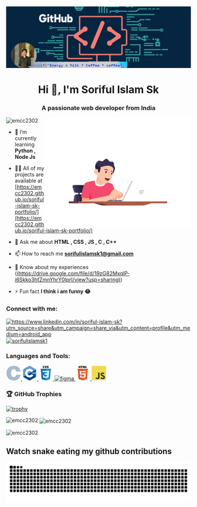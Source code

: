 ![logo](https://github.com/emcc2302/emcc2302/blob/main/Untitled%20design%20(4).png)
<h1 align="center">Hi 👋, I'm Soriful Islam Sk</h1>
<h3 align="center">A passionate web developer from India</h3>
<img align="right" alt="coding" width="400"  src="https://github.com/emcc2302/emcc2302/blob/main/output-onlinegiftools.gif">

<p align="left"> <img src="https://komarev.com/ghpvc/?username=emcc2302&label=Profile%20views&color=0e75b6&style=flat" alt="emcc2302" /> </p>

- 🌱 I’m currently learning **Python , Node Js**

- 👨‍💻 All of my projects are available at [https://emcc2302.github.io/soriful-islam-sk-portfolio/](https://emcc2302.github.io/soriful-islam-sk-portfolio/)

- 💬 Ask me about **HTML , CSS , JS , C , C++**

- 📫 How to reach me **sorifulislamsk1@gmail.com**

- 📄 Know about my experiences ([(https://drive.google.com/file/d/19zG82MxqlP-i6Skko3hfZmnYhrY0lprI/view?usp=sharing)](https://drive.google.com/file/d/19zG82MxqlP-i6Skko3hfZmnYhrY0lprI/view?usp=sharing))

- ⚡ Fun fact **I think i am funny 😂**

<h3 align="left">Connect with me:</h3>
<p align="left">
<a href="https://www.linkedin.com/in/soriful-islam-sk/" target="blank"><img align="center" src="https://raw.githubusercontent.com/rahuldkjain/github-profile-readme-generator/master/src/images/icons/Social/linked-in-alt.svg" alt="https://www.linkedin.com/in/soriful-islam-sk?utm_source=share&utm_campaign=share_via&utm_content=profile&utm_medium=android_app" height="30" width="40" /></a>
<a href="https://leetcode.com/u/emcc2302/" target="blank"><img align="center" src="https://raw.githubusercontent.com/rahuldkjain/github-profile-readme-generator/master/src/images/icons/Social/leet-code.svg" alt="sorifulislamsk1" height="30" width="40" /></a>
</p>

<h3 align="left">Languages and Tools:</h3>
<p align="left"> <a href="https://www.cprogramming.com/" target="_blank" rel="noreferrer"> <img src="https://raw.githubusercontent.com/devicons/devicon/master/icons/c/c-original.svg" alt="c" width="40" height="40"/> </a> <a href="https://www.w3schools.com/cpp/" target="_blank" rel="noreferrer"> <img src="https://raw.githubusercontent.com/devicons/devicon/master/icons/cplusplus/cplusplus-original.svg" alt="cplusplus" width="40" height="40"/> </a> <a href="https://www.w3schools.com/css/" target="_blank" rel="noreferrer"> <img src="https://raw.githubusercontent.com/devicons/devicon/master/icons/css3/css3-original-wordmark.svg" alt="css3" width="40" height="40"/> </a> <a href="https://www.figma.com/" target="_blank" rel="noreferrer"> <img src="https://www.vectorlogo.zone/logos/figma/figma-icon.svg" alt="figma" width="40" height="40"/> </a> <a href="https://www.w3.org/html/" target="_blank" rel="noreferrer"> <img src="https://raw.githubusercontent.com/devicons/devicon/master/icons/html5/html5-original-wordmark.svg" alt="html5" width="40" height="40"/> </a> <a href="https://developer.mozilla.org/en-US/docs/Web/JavaScript" target="_blank" rel="noreferrer"> <img src="https://raw.githubusercontent.com/devicons/devicon/master/icons/javascript/javascript-original.svg" alt="javascript" width="40" height="40"/> </a> </p>

### 🏆 GitHub Trophies
[![trophy](https://github-profile-trophy.vercel.app/?username=emcc2302&theme=gruvbox&no-frame=true&rank=SSS,SS,S,AAA,AA,A,B,C)](https://github.com/ryo-ma/github-profile-trophy)

<p><img align="left" src="https://github-readme-stats.vercel.app/api/top-langs?username=emcc2302&show_icons=true&locale=en&layout=compact" alt="emcc2302" /></p>

<p>&nbsp;<img align="center" src="https://github-readme-stats.vercel.app/api?username=emcc2302&show_icons=true&locale=en" alt="emcc2302" /></p>

<p><img align="center" src="https://github-readme-streak-stats.herokuapp.com/?user=emcc2302&" alt="emcc2302" /></p>

## Watch snake eating my github contributions
![snake gif](https://github.com/emcc2302/emcc2302/blob/output/github-contribution-grid-snake.svg)
